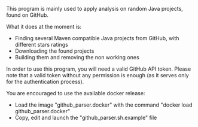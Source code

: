 This program is mainly used to apply analysis on random Java projects, found on GitHub.

What it does at the moment is:
  - Finding several Maven compatible Java projects from GitHub, with different stars ratings
  - Downloading the found projects
  - Building them and removing the non working ones

  
In order to use this program, you will need a valid GitHub API token.
Please note that a valid token without any permission is enough (as it serves only for the authentication process).

You are encouraged to use the available docker release:
  - Load the image "github\_parser.docker" with the command "docker load github\_parser.docker"
  - Copy, edit and launch the "github\_parser.sh.example" file



